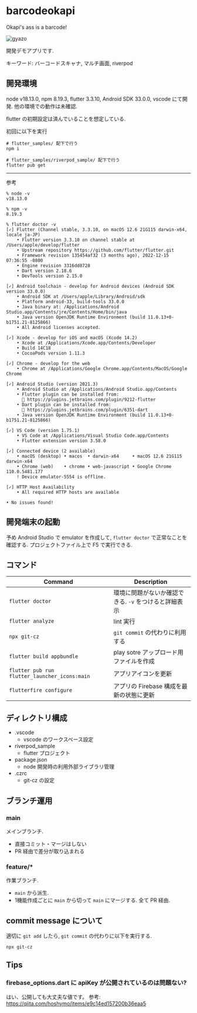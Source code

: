 # barcodeokapi

Okapi's ass is a barcode!

![gyazo](https://gyazo.com/79f3e1ef65ff17fdd7f1b2adeb41c928/raw)

開発デモアプリです. 

キーワード: バーコードスキャナ, マルチ画面, riverpod

## 開発環境

node v18.13.0, npm 8.19.3, flutter 3.3.10, Android SDK 33.0.0, vscode にて開発.
他の環境での動作は未確認.

flutter の初期設定は済んでいることを想定している.

初回に以下を実行
```
# flutter_samples/ 配下で行う
npm i

# flutter_samples/riverpod_sample/ 配下で行う
flutter pub get
```

---

参考

```
% node -v         
v18.13.0
                                                                                                                                                                                                                                                
% npm -v       
8.19.3

% flutter doctor -v
[✓] Flutter (Channel stable, 3.3.10, on macOS 12.6 21G115 darwin-x64, locale ja-JP)
    • Flutter version 3.3.10 on channel stable at /Users/apple/develop/flutter
    • Upstream repository https://github.com/flutter/flutter.git
    • Framework revision 135454af32 (3 months ago), 2022-12-15 07:36:55 -0800
    • Engine revision 3316dd8728
    • Dart version 2.18.6
    • DevTools version 2.15.0

[✓] Android toolchain - develop for Android devices (Android SDK version 33.0.0)
    • Android SDK at /Users/apple/Library/Android/sdk
    • Platform android-33, build-tools 33.0.0
    • Java binary at: /Applications/Android Studio.app/Contents/jre/Contents/Home/bin/java
    • Java version OpenJDK Runtime Environment (build 11.0.13+0-b1751.21-8125866)
    • All Android licenses accepted.

[✓] Xcode - develop for iOS and macOS (Xcode 14.2)
    • Xcode at /Applications/Xcode.app/Contents/Developer
    • Build 14C18
    • CocoaPods version 1.11.3

[✓] Chrome - develop for the web
    • Chrome at /Applications/Google Chrome.app/Contents/MacOS/Google Chrome

[✓] Android Studio (version 2021.3)
    • Android Studio at /Applications/Android Studio.app/Contents
    • Flutter plugin can be installed from:
      🔨 https://plugins.jetbrains.com/plugin/9212-flutter
    • Dart plugin can be installed from:
      🔨 https://plugins.jetbrains.com/plugin/6351-dart
    • Java version OpenJDK Runtime Environment (build 11.0.13+0-b1751.21-8125866)

[✓] VS Code (version 1.75.1)
    • VS Code at /Applications/Visual Studio Code.app/Contents
    • Flutter extension version 3.58.0

[✓] Connected device (2 available)
    • macOS (desktop) • macos  • darwin-x64     • macOS 12.6 21G115 darwin-x64
    • Chrome (web)    • chrome • web-javascript • Google Chrome 110.0.5481.177
    ! Device emulator-5554 is offline.

[✓] HTTP Host Availability
    • All required HTTP hosts are available

• No issues found!
```


## 開発端末の起動

予め Android Studio で emulator を作成して, `flutter doctor` で正常なことを確認する.
プロジェクトファイル上で F5 で実行できる.

## コマンド

| Command           | Description                                   |
| ----------------- | --------------------------------------------- |
| `flutter doctor`  | 環境に問題がないか確認できる. `-v` をつけると詳細表示 |
| `flutter analyze` | lint 実行                                      |
| `npx git-cz`      | `git commit` の代わりに利用する                  |
| `flutter build appbundle` | play sotre アップロード用ファイルを作成    | 
| `flutter pub run flutter_launcher_icons:main` | アプリアイコンを更新 |
| `flutterfire configure` | アプリの Firebase 構成を最新の状態に更新    |


## ディレクトリ構成

- .vscode
    - vscode のワークスペース設定
- riverpod_sample
    - flutter プロジェクト
- package.json
    - node 開発時の利用外部ライブラリ管理
- .czrc
    - git-cz の設定

## ブランチ運用

### main

メインブランチ.

- 直接コミット・マージはしない
- PR 経由で差分が取り込まれる

### feature/*

作業ブランチ.

- `main` から派生.
- 1機能作成ごとに `main` から切って `main` にマージする. 全て PR 経由.

## commit message について

適切に `git add` したら, `git commit` の代わりに以下を実行する.

```
npx git-cz
```

## Tips

### firebase_options.dart に apiKey が公開されているのは問題ない?

はい、公開しても大丈夫な値です。 参考: https://qiita.com/hoshymo/items/e9c14ed157200b36eaa5